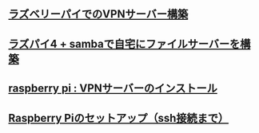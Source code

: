 ## [ラズベリーパイでのVPNサーバー構築](https://qiita.com/ryo0916/items/9fe094dce7e0d9e2e222)
## [ラズパイ4 + sambaで自宅にファイルサーバーを構築](https://shikasen-engineer.com/raspberry-pi4-samba-fileserver/)
## [raspberry pi : VPNサーバーのインストール](https://qazsedcftf.blogspot.com/2020/04/raspberry-pi-vpn.html)
## [Raspberry Piのセットアップ（ssh接続まで）](https://qiita.com/aryoa/items/86ddae2212c789ddece0)
